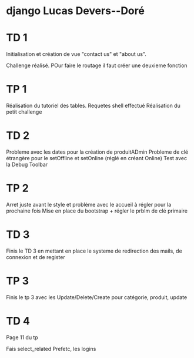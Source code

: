 # django Lucas Devers--Doré

# TD 1 

Initialisation et création de vue "contact us" et "about us".

Challenge réalisé. POur faire le routage il faut créer une deuxieme fonction

# TP 1 

Réalisation du tutoriel des tables. 
Requetes shell effectué
Réalisation du petit challenge

# TD 2

Probleme avec les dates pour la création de produitADmin
Probleme de clé étrangère pour le setOffline et setOnline (réglé en créant Online)
Test avec la Debug Toolbar

# TP 2

Arret juste avant le style et problème avec le accueil à régler pour la prochaine fois
Mise en place du bootstrap + régler le prblm de clé primaire

# TD 3

Finis le TD 3 en mettant en place le systeme de redirection des mails, de connexion et de register

# TP 3 

Finis le tp 3 avec les Update/Delete/Create pour catégorie, produit, update

# TD 4

Page 11 du tp

Fais select_related Prefetc, les logins